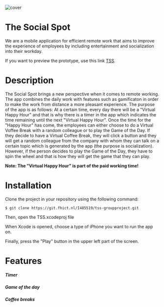 ![cover](https://git.fhict.nl/I485519/tss-project/-/raw/main/forcover.png) 


# The Social Spot
We are a mobile application for efficient remote work that aims to improve the experience of employees by including entertainment and socialization into their workday.

If you want to preview the prototype, use this link <a href="https://www.figma.com/proto/MUFvIhwHuzsE5Urau3g9U0/TSS?node-id=2113%3A6930&scaling=contain&page-id=0%3A1&starting-point-node-id=2113%3A6930&show-proto-sidebar=1">TSS</a>.


# Description
The Social Spot brings a new perspective when it comes to remote working. The app combines the daily work with features such as gamificaton in order to make the work from distance a more pleasant experience. The purpose of the app is as follows: At a certain time, every day there will be a "Virtual Happy Hour" and that is why there is a timer in the app which indicates the time remaining until the next "Virtual Happy Hour". Once the time for the "Happy Hour" has come, the employees can either choose to do a Virtual Voffee Break with a random colleague or to play the Game of the Day. If they decide to have a Virtual Coffee Break, they will click a button and they will get a random colleague from the company with whom they can talk on a certain topic which is generated by the app (the purpose is socialization). However, if the person decides to play the Game of the Day, they have to spin the wheel and that is how they will get the game that they can play.

**Note: The "Virtual Happy Hour" is part of the paid working time!**


# Installation
Clone the project in your repository using the following command:
```
$ git clone https://git.fhict.nl/I485519/tss-groupproject.git
```

Then, open the TSS.xcodeproj file

When Xcode is opened, choose a type of iPhone you want to run the app on.

Finally, press the "Play" button in the upper left part of the screen.

# Features

##### Timer

##### Game of the day

##### Coffee breaks

